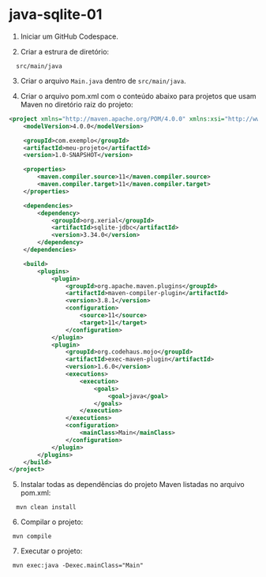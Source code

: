 # java-sqlite-01

1) Iniciar um GitHub Codespace.

2) Criar a estrura de diretório:
```
  src/main/java
```

3) Criar o arquivo `Main.java` dentro de `src/main/java`.

4) Criar o arquivo pom.xml com o conteúdo abaixo para projetos que usam Maven no diretório raiz do projeto:

```xml
<project xmlns="http://maven.apache.org/POM/4.0.0" xmlns:xsi="http://www.w3.org/2001/XMLSchema-instance" xsi:schemaLocation="http://maven.apache.org/POM/4.0.0 http://maven.apache.org/xsd/maven-4.0.0.xsd">
    <modelVersion>4.0.0</modelVersion>

    <groupId>com.exemplo</groupId>
    <artifactId>meu-projeto</artifactId>
    <version>1.0-SNAPSHOT</version>

    <properties>
        <maven.compiler.source>11</maven.compiler.source>
        <maven.compiler.target>11</maven.compiler.target>
    </properties>

    <dependencies>
        <dependency>
            <groupId>org.xerial</groupId>
            <artifactId>sqlite-jdbc</artifactId>
            <version>3.34.0</version>
        </dependency>
    </dependencies>

    <build>
        <plugins>
            <plugin>
                <groupId>org.apache.maven.plugins</groupId>
                <artifactId>maven-compiler-plugin</artifactId>
                <version>3.8.1</version>
                <configuration>
                    <source>11</source>
                    <target>11</target>
                </configuration>
            </plugin>
            <plugin>
                <groupId>org.codehaus.mojo</groupId>
                <artifactId>exec-maven-plugin</artifactId>
                <version>1.6.0</version>
                <executions>
                    <execution>
                        <goals>
                            <goal>java</goal>
                        </goals>
                    </execution>
                </executions>
                <configuration>
                    <mainClass>Main</mainClass>
                </configuration>
            </plugin>
        </plugins>
    </build>
</project>

```
 
 5) Instalar todas as dependências do projeto Maven listadas no arquivo pom.xml:
```
  mvn clean install
```

 6) Compilar o projeto:
 ```
  mvn compile
 ```

 7) Executar o projeto:
 ```
  mvn exec:java -Dexec.mainClass="Main"
 ```